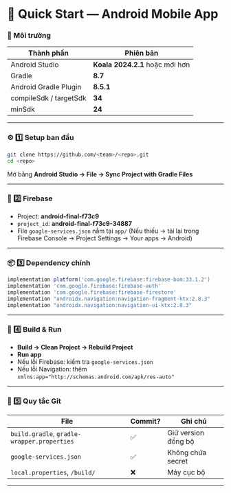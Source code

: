 # 🚀 Quick Start — Android Mobile App

### 🧩 Môi trường

| Thành phần             | Phiên bản                       |
| ---------------------- | ------------------------------- |
| Android Studio         | **Koala 2024.2.1** hoặc mới hơn |
| Gradle                 | **8.7**                         |
| Android Gradle Plugin  | **8.5.1**                       |
| compileSdk / targetSdk | **34**                          |
| minSdk                 | **24**                          |

---

### ⚙️ 1️⃣ Setup ban đầu

```bash
git clone https://github.com/<team>/<repo>.git
cd <repo>
```

Mở bằng **Android Studio → File → Sync Project with Gradle Files**

---

### 🔑 2️⃣ Firebase

* Project: **android-final-f73c9**
* `project_id`: **android-final-f73c9-34887**
* File `google-services.json` nằm tại `app/`
  (Nếu thiếu → tải lại trong Firebase Console → Project Settings → Your apps → Android)

---

### 📦 3️⃣ Dependency chính

```gradle
implementation platform('com.google.firebase:firebase-bom:33.1.2')
implementation 'com.google.firebase:firebase-auth'
implementation 'com.google.firebase:firebase-firestore'
implementation "androidx.navigation:navigation-fragment-ktx:2.8.3"
implementation "androidx.navigation:navigation-ui-ktx:2.8.3"
```

---

### 🧱 4️⃣ Build & Run

* **Build → Clean Project → Rebuild Project**
* **Run app**
* Nếu lỗi Firebase: kiểm tra `google-services.json`
* Nếu lỗi Navigation: thêm `xmlns:app="http://schemas.android.com/apk/res-auto"`

---

### 🧾 5️⃣ Quy tắc Git

| File                                        | Commit? | Ghi chú             |
| ------------------------------------------- | ------- | ------------------- |
| `build.gradle`, `gradle-wrapper.properties` | ✅       | Giữ version đồng bộ |
| `google-services.json`                      | ✅       | Không chứa secret   |
| `local.properties`, `/build/`               | ❌       | Máy cục bộ          |

---

